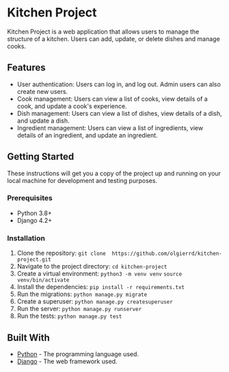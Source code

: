 # Kitchen Project

Kitchen Project is a web application that allows users to manage the structure of a kitchen. Users can add, update, or delete dishes and manage cooks.

## Features

- User authentication: Users can  log in, and log out. Admin users can also create new users.
- Cook management: Users can view a list of cooks, view details of a cook, and update a cook's experience.
- Dish management: Users can view a list of dishes, view details of a dish, and update a dish.
- Ingredient management: Users can view a list of ingredients, view details of an ingredient, and update an ingredient.

## Getting Started

These instructions will get you a copy of the project up and running on your local machine for development and testing purposes.

### Prerequisites

- Python 3.8+
- Django 4.2+

### Installation

1. Clone the repository:
`git clone  https://github.com/olgierrd/kitchen-project.git`
2. Navigate to the project directory:
`cd kitchen-project`
3. Create a virtual environment:
`python3 -m venv venv`
`source venv/bin/activate`
4. Install the dependencies:
`pip install -r requirements.txt`
5. Run the migrations:
`python manage.py migrate`
6. Create a superuser:
`python manage.py createsuperuser`
7. Run the server:
`python manage.py runserver`
8. Run the tests:
`python manage.py test`
## Built With

- [Python](https://www.python.org/) - The programming language used.
- [Django](https://www.djangoproject.com/) - The web framework used.
